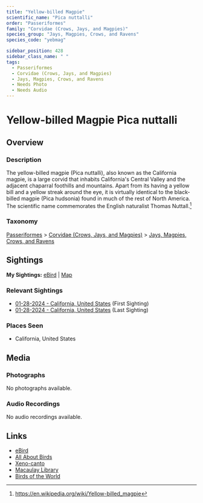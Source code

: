 ```yaml
---
title: "Yellow-billed Magpie"
scientific_name: "Pica nuttalli"
order: "Passeriformes"
family: "Corvidae (Crows, Jays, and Magpies)"
species_group: "Jays, Magpies, Crows, and Ravens"
species_code: "yebmag"

sidebar_position: 428
sidebar_class_name: " "
tags: 
  - Passeriformes
  - Corvidae (Crows, Jays, and Magpies)
  - Jays, Magpies, Crows, and Ravens
  - Needs Photo
  - Needs Audio
---
```


# Yellow-billed Magpie <span className='sci_name'>Pica nuttalli</span>

## Overview

### Description
The yellow-billed magpie (Pica nuttalli), also known as the California magpie, is a large corvid that inhabits California's Central Valley and the adjacent chaparral foothills and mountains. Apart from its having a yellow bill and a yellow streak around the eye, it is virtually identical to the black-billed magpie (Pica hudsonia) found in much of the rest of North America. 
The scientific name commemorates the English naturalist Thomas Nuttall.[^1]

[^1]: https://en.wikipedia.org/wiki/Yellow-billed_magpie

### Taxonomy
[Passeriformes](/tags/passeriformes) > [Corvidae (Crows, Jays, and Magpies)](/tags/corvidae-crows-jays-and-magpies) > [Jays, Magpies, Crows, and Ravens](/tags/jays-magpies-crows-and-ravens)


## Sightings

**My Sightings:** [eBird](https://ebird.org/lifelist?r=world&time=life&spp=yebmag) | [Map](/map?species_code=yebmag)

### Relevant Sightings

* [01-28-2024 - California, United States](https://ebird.org/checklist/S160073236) (First Sighting)
* [01-28-2024 - California, United States](https://ebird.org/checklist/S160075608) (Last Sighting)

### Places Seen

* California, United States



## Media
### Photographs
No photographs available.

### Audio Recordings
No audio recordings available.

## Links
* [eBird](https://ebird.org/species/yebmag) 
* [All About Birds](https://www.allaboutbirds.org/guide/yebmag) 
* [Xeno-canto](https://www.xeno-canto.org/species/pica-nuttalli) 
* [Macaulay Library](https://search.macaulaylibrary.org/catalog?taxonCode=yebmag&sort=rating_rank_desc)
* [Birds of the World](https://birdsoftheworld.org/bow/species/yebmag)
